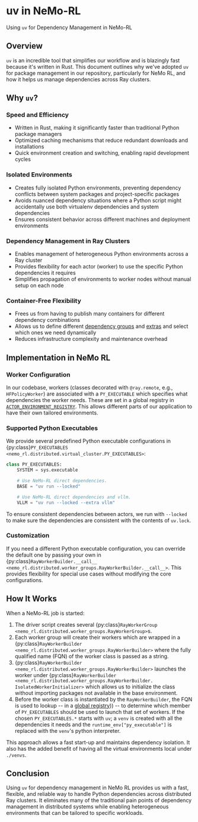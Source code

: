 # uv in NeMo-RL

Using `uv` for Dependency Management in NeMo-RL

## Overview

`uv` is an incredible tool that simplifies our workflow and is blazingly fast because it's written in Rust. This document outlines why we've adopted `uv` for package management in our repository, particularly for NeMo RL, and how it helps us manage dependencies across Ray clusters.

## Why `uv`?

### Speed and Efficiency

- Written in Rust, making it significantly faster than traditional Python package managers
- Optimized caching mechanisms that reduce redundant downloads and installations
- Quick environment creation and switching, enabling rapid development cycles

### Isolated Environments

- Creates fully isolated Python environments, preventing dependency conflicts between system packages and project-specific packages
- Avoids nuanced dependency situations where a Python script might accidentally use both virtualenv dependencies and system dependencies
- Ensures consistent behavior across different machines and deployment environments

### Dependency Management in Ray Clusters

- Enables management of heterogeneous Python environments across a Ray cluster
- Provides flexibility for each actor (worker) to use the specific Python dependencies it requires
- Simplifies propagation of environments to worker nodes without manual setup on each node

### Container-Free Flexibility

- Frees us from having to publish many containers for different dependency combinations
- Allows us to define different [dependency groups](https://docs.astral.sh/uv/concepts/projects/dependencies/#dependency-groups) and [extras](https://docs.astral.sh/uv/concepts/projects/dependencies/#optional-dependencies) and select which ones we need dynamically
- Reduces infrastructure complexity and maintenance overhead

## Implementation in NeMo RL

### Worker Configuration

In our codebase, workers (classes decorated with `@ray.remote`, e.g., `HFPolicyWorker`) are associated with a `PY_EXECUTABLE` which specifies what dependencies the worker needs. These are set in a global registry in [`ACTOR_ENVIRONMENT_REGISTRY`](../../nemo_rl/distributed/ray_actor_environment_registry.py). This allows different parts of our application to have their own tailored environments.

### Supported Python Executables

We provide several predefined Python executable configurations in {py:class}`PY_EXECUTABLES <nemo_rl.distributed.virtual_cluster.PY_EXECUTABLES>`:

```python
class PY_EXECUTABLES:
    SYSTEM = sys.executable

    # Use NeMo-RL direct dependencies.
    BASE = "uv run --locked"

    # Use NeMo-RL direct dependencies and vllm.
    VLLM = "uv run --locked --extra vllm"
```

To ensure consistent dependencies between actors, we run with `--locked` to make sure the dependencies are consistent with the contents of `uv.lock`.

### Customization

If you need a different Python executable configuration, you can override the default one by passing your own in {py:class}`RayWorkerBuilder.__call__ <nemo_rl.distributed.worker_groups.RayWorkerBuilder.__call__>`. This provides flexibility for special use cases without modifying the core configurations.

## How It Works

When a NeMo-RL job is started:

1. The driver script creates several {py:class}`RayWorkerGroup <nemo_rl.distributed.worker_groups.RayWorkerGroup>`s.
2. Each worker group will create their workers which are wrapped in a {py:class}`RayWorkerBuilder <nemo_rl.distributed.worker_groups.RayWorkerBuilder>` where the fully qualified name (FQN) of the worker class is passed as a string.
3. {py:class}`RayWorkerBuilder <nemo_rl.distributed.worker_groups.RayWorkerBuilder>` launches the worker under {py:class}`RayWorkerBuilder <nemo_rl.distributed.worker_groups.RayWorkerBuilder. IsolatedWorkerInitializer>` which allows us to initialize the class without importing packages not available in the base environment.
4. Before the worker class is instantiated by the `RayWorkerBuilder`, the FQN is used to lookup -- in a [global registry](../../nemo_rl/distributed/ray_actor_environment_registry.py))) -- to determine which member of `PY_EXECUTABLES` should be used to launch that set of workers. If the chosen `PY_EXECUTABLES.*` starts with `uv`; a `venv` is created with all the dependencies it needs and the `runtime_env["py_executable"]` is replaced with the `venv`'s python interpreter.

This approach allows a fast start-up and maintains dependency isolation. It also has the added benefit of having all the virtual environments local under `./venvs`.

## Conclusion

Using `uv` for dependency management in NeMo RL provides us with a fast, flexible, and reliable way to handle Python dependencies across distributed Ray clusters. It eliminates many of the traditional pain points of dependency management in distributed systems while enabling heterogeneous environments that can be tailored to specific workloads.

